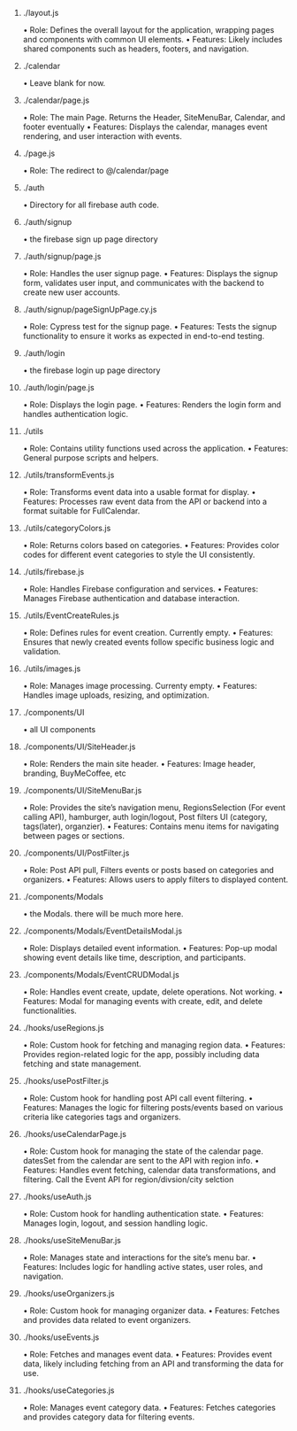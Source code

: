 1. ./layout.js

	•	Role: Defines the overall layout for the application, wrapping pages and components with common UI elements.
	•	Features: Likely includes shared components such as headers, footers, and navigation.

2. ./calendar

	•	Leave blank for now.

3. ./calendar/page.js

	•	Role: The main Page.  Returns the Header, SiteMenuBar, Calendar, and footer eventually
	•	Features: Displays the calendar, manages event rendering, and user interaction with events.

4. ./page.js

	•	Role: The redirect to @/calendar/page


5. ./auth

	•	Directory for all firebase auth code.

6. ./auth/signup

	•	the firebase sign up page directory

7. ./auth/signup/page.js

	•	Role: Handles the user signup page.
	•	Features: Displays the signup form, validates user input, and communicates with the backend to create new user accounts.

8. ./auth/signup/pageSignUpPage.cy.js

	•	Role: Cypress test for the signup page.
	•	Features: Tests the signup functionality to ensure it works as expected in end-to-end testing.

9. ./auth/login

	•	the firebase login up page directory

10. ./auth/login/page.js

	•	Role: Displays the login page.
	•	Features: Renders the login form and handles authentication logic.


17. ./utils

	•	Role: Contains utility functions used across the application.
	•	Features: General purpose scripts and helpers.


20. ./utils/transformEvents.js

	•	Role: Transforms event data into a usable format for display.
	•	Features: Processes raw event data from the API or backend into a format suitable for  FullCalendar.

21. ./utils/categoryColors.js

	•	Role: Returns colors based on categories.
	•	Features: Provides color codes for different event categories to style the UI consistently.

22. ./utils/firebase.js

	•	Role: Handles Firebase configuration and services.
	•	Features: Manages Firebase authentication and database interaction.

23. ./utils/EventCreateRules.js

	•	Role: Defines rules for event creation.  Currently empty.
	•	Features: Ensures that newly created events follow specific business logic and validation.

24. ./utils/images.js

	•	Role: Manages image processing. Currenty empty.
	•	Features: Handles image uploads, resizing, and optimization.


27. ./components/UI

	•	all UI components

28. ./components/UI/SiteHeader.js

	•	Role: Renders the main site header.
	•	Features:  Image header,  branding, BuyMeCoffee, etc

29. ./components/UI/SiteMenuBar.js

	•	Role: Provides the site’s navigation menu, RegionsSelection (For event calling API),  hamburger, auth login/logout, Post filters UI (category, tags(later), organzier).
	•	Features: Contains menu items for navigating between pages or sections.

30. ./components/UI/PostFilter.js

	•	Role: Post API pull, Filters events or posts based on categories and organizers.
	•	Features: Allows users to apply filters to displayed content.

31. ./components/Modals

	•	the Modals. there will be much more here.

32. ./components/Modals/EventDetailsModal.js

	•	Role: Displays detailed event information.
	•	Features: Pop-up modal showing event details like time, description, and participants.

33. ./components/Modals/EventCRUDModal.js

	•	Role: Handles event create, update, delete operations.  Not working.
	•	Features: Modal for managing events with create, edit, and delete functionalities.

34. ./hooks/useRegions.js

	•	Role: Custom hook for fetching and managing region data.
	•	Features: Provides region-related logic for the app, possibly including data fetching and state management.

35. ./hooks/usePostFilter.js

	•	Role: Custom hook for handling post API call event filtering.
	•	Features: Manages the logic for filtering posts/events based on various criteria like categories tags and organizers.

36. ./hooks/useCalendarPage.js

	•	Role: Custom hook for managing the state of the calendar page.  datesSet from the calendar are sent to the API with region info.
	•	Features: Handles event fetching, calendar data transformations, and filtering. Call the Event API for region/divsion/city selction

37. ./hooks/useAuth.js

	•	Role: Custom hook for handling authentication state.
	•	Features: Manages login, logout, and session handling logic.

38. ./hooks/useSiteMenuBar.js

	•	Role: Manages state and interactions for the site’s menu bar.
	•	Features: Includes logic for handling active states, user roles, and navigation.

39. ./hooks/useOrganizers.js

	•	Role: Custom hook for managing organizer data.
	•	Features: Fetches and provides data related to event organizers.

40. ./hooks/useEvents.js

	•	Role: Fetches and manages event data.
	•	Features: Provides event data, likely including fetching from an API and transforming the data for use.

41. ./hooks/useCategories.js

	•	Role: Manages event category data.
	•	Features: Fetches categories and provides category data for filtering events.
